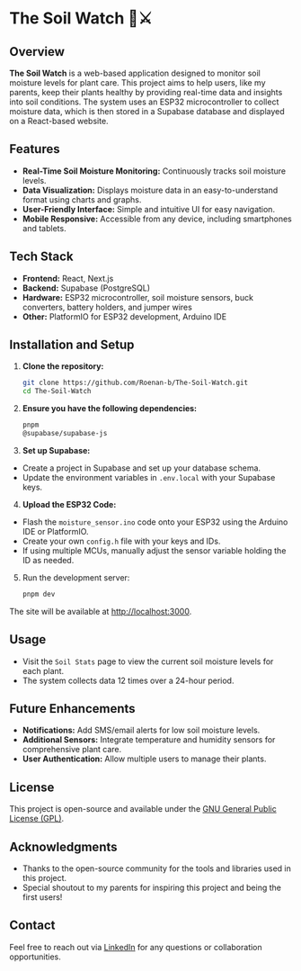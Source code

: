 # The Soil Watch 🌱⚔️

## Overview
**The Soil Watch** is a web-based application designed to monitor soil moisture levels for plant care. This project aims to help users, like my parents, keep their plants healthy by providing real-time data and insights into soil conditions. The system uses an ESP32 microcontroller to collect moisture data, which is then stored in a Supabase database and displayed on a React-based website.

## Features
- **Real-Time Soil Moisture Monitoring:** Continuously tracks soil moisture levels.
- **Data Visualization:** Displays moisture data in an easy-to-understand format using charts and graphs.
- **User-Friendly Interface:** Simple and intuitive UI for easy navigation.
- **Mobile Responsive:** Accessible from any device, including smartphones and tablets.

## Tech Stack
- **Frontend:** React, Next.js
- **Backend:** Supabase (PostgreSQL)
- **Hardware:** ESP32 microcontroller, soil moisture sensors, buck converters, battery holders, and jumper wires
- **Other:** PlatformIO for ESP32 development, Arduino IDE

## Installation and Setup

1. **Clone the repository:**

   ```bash
   git clone https://github.com/Roenan-b/The-Soil-Watch.git
   cd The-Soil-Watch


2. **Ensure you have the following dependencies:**

   ```bash
   pnpm
   @supabase/supabase-js


3. **Set up Supabase:**
- Create a project in Supabase and set up your database schema.
- Update the environment variables in `.env.local` with your Supabase keys.

4. **Upload the ESP32 Code:**
- Flash the `moisture_sensor.ino` code onto your ESP32 using the Arduino IDE or PlatformIO.
- Create your own `config.h` file with your keys and IDs.
- If using multiple MCUs, manually adjust the sensor variable holding the ID as needed.

5. Run the development server:
   ```bash
   pnpm dev

The site will be available at [http://localhost:3000](http://localhost:3000).



## Usage

- Visit the `Soil Stats` page to view the current soil moisture levels for each plant.
- The system collects data 12 times over a 24-hour period.

## Future Enhancements

- **Notifications:** Add SMS/email alerts for low soil moisture levels.
- **Additional Sensors:** Integrate temperature and humidity sensors for comprehensive plant care.
- **User Authentication:** Allow multiple users to manage their plants.

## License

This project is open-source and available under the [GNU General Public License (GPL)](LICENSE).

## Acknowledgments

- Thanks to the open-source community for the tools and libraries used in this project.
- Special shoutout to my parents for inspiring this project and being the first users!

## Contact

Feel free to reach out via [LinkedIn](www.linkedin.com/in/roenan) for any questions or collaboration opportunities.


